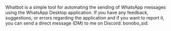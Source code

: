 Whatbot is a simple tool for automating the sending of WhatsApp messages using the WhatsApp Desktop application. If you have any feedback, suggestions, or errors regarding the application and if you want to report it, you can send a direct message (DM) to me on Discord: bonobo_sid.
